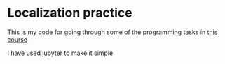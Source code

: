 # Localization practice

This is my code for going through some of the programming tasks in [this course](https://www.youtube.com/watch?v=Uqt_pRbR8rI&list=PLAwxTw4SYaPkCSYXw6-a_aAoXVKLDwnHK)

I have used jupyter to make it simple
